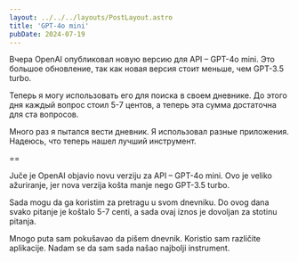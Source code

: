 ```yaml
---
layout: ../../../layouts/PostLayout.astro
title: 'GPT-4o mini'
pubDate: 2024-07-19
---
```


Вчера OpenAI опубликовал новую версию для API – GPT-4o mini. Это большое обновление, так как новая версия стоит меньше, чем GPT-3.5 turbo.

Теперь я могу использовать его для поиска в своем дневнике. До этого дня каждый вопрос стоил 5-7 центов, а теперь эта сумма достаточна для ста вопросов.

Много раз я пытался вести дневник. Я использовал разные приложения. Надеюсь, что теперь нашел лучший инструмент.

==

Juče je OpenAI objavio novu verziju za API – GPT-4o mini. Ovo je veliko ažuriranje, jer nova verzija košta manje nego GPT-3.5 turbo.

Sada mogu da ga koristim za pretragu u svom dnevniku. Do ovog dana svako pitanje je koštalo 5-7 centi, a sada ovaj iznos je dovoljan za stotinu pitanja.

Mnogo puta sam pokušavao da pišem dnevnik. Koristio sam različite aplikacije. Nadam se da sam sada našao najbolji instrument.
